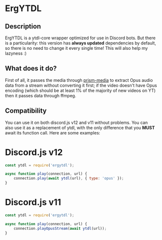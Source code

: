 # ErgYTDL

## Description
ErgYTDL is a ytdl-core wrapper optimized for use in Discord bots. But there is a particularity: this version has **always updated** dependencies by default, so there is no need to change it every single time! This will also help my lazyness :)

## What does it do?
First of all, it passes the media through [prism-media](https://github.com/amishshah/prism-media) to extract Opus audio data from a stream without converting it first; if the video doesn't have Opus encoding (which should be at least 1% of the majority of new videos on YT) then it passes data through ffmpeg.

## Compatibility
You can use it on both discord.js v12 and v11 without problems. You can also use it as a replacement of ytdl, with the only difference that you **MUST** await its function call. Here are some examples:

# Discord.js v12
```js
const ytdl = require('ergytdl');

async function play(connection, url) {
    connection.play(await ytdl(url), { type: 'opus' });
}
```

# Discord.js v11
```js
const ytdl = require('ergytdl');

async function play(connection, url) {
    connection.playOpusStream(await ytdl(url));
}
```

